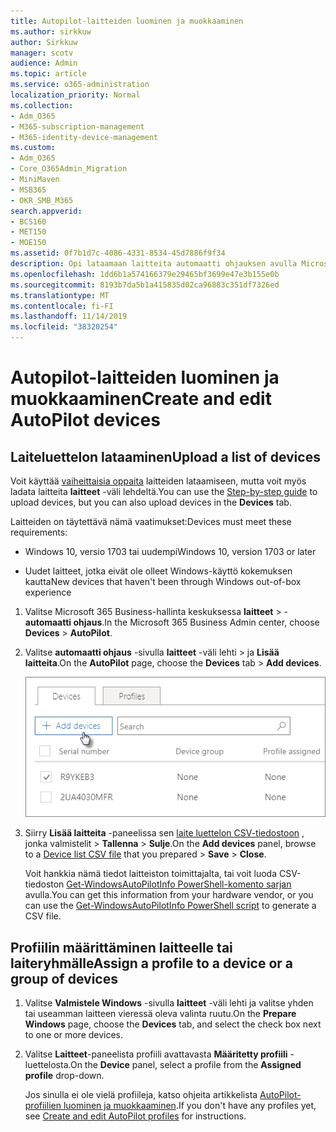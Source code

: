 ```yaml
---
title: Autopilot-laitteiden luominen ja muokkaaminen
ms.author: sirkkuw
author: Sirkkuw
manager: scotv
audience: Admin
ms.topic: article
ms.service: o365-administration
localization_priority: Normal
ms.collection:
- Adm_O365
- M365-subscription-management
- M365-identity-device-management
ms.custom:
- Adm_O365
- Core_O365Admin_Migration
- MiniMaven
- MSB365
- OKR_SMB_M365
search.appverid:
- BCS160
- MET150
- MOE150
ms.assetid: 0f7b1d7c-4086-4331-8534-45d7886f9f34
description: Opi lataamaan laitteita automaatti ohjauksen avulla Microsoft 365 Businessissa. Voit määrittää profiilin laitteelle tai laite ryhmälle.
ms.openlocfilehash: 1dd6b1a574166379e29465bf3699e47e3b155e0b
ms.sourcegitcommit: 8193b7da5b1a415835d02ca96883c351df7326ed
ms.translationtype: MT
ms.contentlocale: fi-FI
ms.lasthandoff: 11/14/2019
ms.locfileid: "38320254"
---
```

# <a name="create-and-edit-autopilot-devices"></a><span data-ttu-id="0a2c0-104">Autopilot-laitteiden luominen ja muokkaaminen</span><span class="sxs-lookup"><span data-stu-id="0a2c0-104">Create and edit AutoPilot devices</span></span>

## <a name="upload-a-list-of-devices"></a><span data-ttu-id="0a2c0-105">Laiteluettelon lataaminen</span><span class="sxs-lookup"><span data-stu-id="0a2c0-105">Upload a list of devices</span></span>

<span data-ttu-id="0a2c0-106">Voit käyttää [vaiheittaisia oppaita](add-autopilot-devices-and-profile.md) laitteiden lataamiseen, mutta voit myös ladata laitteita **laitteet** -väli lehdeltä.</span><span class="sxs-lookup"><span data-stu-id="0a2c0-106">You can use the [Step-by-step guide](add-autopilot-devices-and-profile.md) to upload devices, but you can also upload devices in the **Devices** tab.</span></span> 
  
<span data-ttu-id="0a2c0-107">Laitteiden on täytettävä nämä vaatimukset:</span><span class="sxs-lookup"><span data-stu-id="0a2c0-107">Devices must meet these requirements:</span></span>
  
- <span data-ttu-id="0a2c0-108">Windows 10, versio 1703 tai uudempi</span><span class="sxs-lookup"><span data-stu-id="0a2c0-108">Windows 10, version 1703 or later</span></span>
    
- <span data-ttu-id="0a2c0-109">Uudet laitteet, jotka eivät ole olleet Windows-käyttö kokemuksen kautta</span><span class="sxs-lookup"><span data-stu-id="0a2c0-109">New devices that haven't been through Windows out-of-box experience</span></span>

1. <span data-ttu-id="0a2c0-110">Valitse Microsoft 365 Business-hallinta keskuksessa **laitteet** \> - **automaatti ohjaus**.</span><span class="sxs-lookup"><span data-stu-id="0a2c0-110">In the Microsoft 365 Business Admin center, choose **Devices** \> **AutoPilot**.</span></span>
  
2. <span data-ttu-id="0a2c0-111">Valitse **automaatti ohjaus** -sivulla **laitteet** -väli lehti \> ja **Lisää laitteita**.</span><span class="sxs-lookup"><span data-stu-id="0a2c0-111">On the **AutoPilot** page, choose the **Devices** tab \> **Add devices**.</span></span>
    
    ![In the Devices tab, choose Add devices.](media/6ba81e22-c873-40ad-8a72-ce64d15ea6ba.png)
  
3. <span data-ttu-id="0a2c0-113">Siirry **Lisää laitteita** -paneelissa sen [laite luettelon CSV-tiedostoon](https://support.office.com/article/932e3676-2491-49f0-9177-d893d2f5276e) , jonka valmistelit \> **Tallenna** \> **Sulje**.</span><span class="sxs-lookup"><span data-stu-id="0a2c0-113">On the **Add devices** panel, browse to a [Device list CSV file](https://support.office.com/article/932e3676-2491-49f0-9177-d893d2f5276e) that you prepared \> **Save** \> **Close**.</span></span>
    
    <span data-ttu-id="0a2c0-114">Voit hankkia nämä tiedot laitteiston toimittajalta, tai voit luoda CSV-tiedoston [Get-WindowsAutoPilotInfo PowerShell-komento sarjan](https://www.powershellgallery.com/packages/Get-WindowsAutoPilotInfo) avulla.</span><span class="sxs-lookup"><span data-stu-id="0a2c0-114">You can get this information from your hardware vendor, or you can use the [Get-WindowsAutoPilotInfo PowerShell script](https://www.powershellgallery.com/packages/Get-WindowsAutoPilotInfo) to generate a CSV file.</span></span> 
    
## <a name="assign-a-profile-to-a-device-or-a-group-of-devices"></a><span data-ttu-id="0a2c0-115">Profiilin määrittäminen laitteelle tai laiteryhmälle</span><span class="sxs-lookup"><span data-stu-id="0a2c0-115">Assign a profile to a device or a group of devices</span></span>

1. <span data-ttu-id="0a2c0-116">Valitse **Valmistele Windows** -sivulla **laitteet** -väli lehti ja valitse yhden tai useamman laitteen vieressä oleva valinta ruutu.</span><span class="sxs-lookup"><span data-stu-id="0a2c0-116">On the **Prepare Windows** page, choose the **Devices** tab, and select the check box next to one or more devices.</span></span> 
    
2. <span data-ttu-id="0a2c0-117">Valitse **Laitteet**-paneelista profiili avattavasta **Määritetty profiili** -luettelosta.</span><span class="sxs-lookup"><span data-stu-id="0a2c0-117">On the **Device** panel, select a profile from the **Assigned profile** drop-down.</span></span> 
    
    <span data-ttu-id="0a2c0-118">Jos sinulla ei ole vielä profiileja, katso ohjeita artikkelista [AutoPilot-profiilien luominen ja muokkaaminen](create-and-edit-autopilot-profiles.md).</span><span class="sxs-lookup"><span data-stu-id="0a2c0-118">If you don't have any profiles yet, see [Create and edit AutoPilot profiles](create-and-edit-autopilot-profiles.md) for instructions.</span></span> 
    
